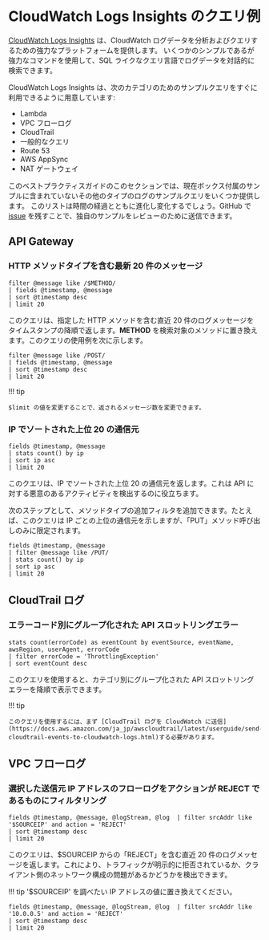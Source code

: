 # CloudWatch Logs Insights のクエリ例

[CloudWatch Logs Insights](https://docs.aws.amazon.com/ja_jp/AmazonCloudWatch/latest/logs/AnalyzingLogData.html) は、CloudWatch ログデータを分析およびクエリするための強力なプラットフォームを提供します。 いくつかのシンプルであるが強力なコマンドを使用して、SQL ライクなクエリ言語でログデータを対話的に検索できます。

CloudWatch Logs Insights は、次のカテゴリのためのサンプルクエリをすぐに利用できるように用意しています:

- Lambda
- VPC フローログ  
- CloudTrail
- 一般的なクエリ
- Route 53
- AWS AppSync
- NAT ゲートウェイ

このベストプラクティスガイドのこのセクションでは、現在ボックス付属のサンプルに含まれていないその他のタイプのログのサンプルクエリをいくつか提供します。 このリストは時間の経過とともに進化し変化するでしょう。GitHub で [issue](https://github.com/aws-observability/observability-best-practices/issues) を残すことで、独自のサンプルをレビューのために送信できます。

## API Gateway

### HTTP メソッドタイプを含む最新 20 件のメッセージ

```
filter @message like /$METHOD/ 
| fields @timestamp, @message
| sort @timestamp desc
| limit 20
```

このクエリは、指定した HTTP メソッドを含む直近 20 件のログメッセージをタイムスタンプの降順で返します。**METHOD** を検索対象のメソッドに置き換えます。このクエリの使用例を次に示します。

```
filter @message like /POST/ 
| fields @timestamp, @message
| sort @timestamp desc
| limit 20
```  

!!! tip

    $limit の値を変更することで、返されるメッセージ数を変更できます。

### IP でソートされた上位 20 の通信元

```
fields @timestamp, @message
| stats count() by ip
| sort ip asc
| limit 20
```

このクエリは、IP でソートされた上位 20 の通信元を返します。これは API に対する悪意のあるアクティビティを検出するのに役立ちます。

次のステップとして、メソッドタイプの追加フィルタを追加できます。たとえば、このクエリは IP ごとの上位の通信元を示しますが、「PUT」メソッド呼び出しのみに限定されます。

```
fields @timestamp, @message
| filter @message like /PUT/
| stats count() by ip
| sort ip asc
| limit 20
```

## CloudTrail ログ

### エラーコード別にグループ化された API スロットリングエラー

```
stats count(errorCode) as eventCount by eventSource, eventName, awsRegion, userAgent, errorCode
| filter errorCode = 'ThrottlingException' 
| sort eventCount desc
```

このクエリを使用すると、カテゴリ別にグループ化された API スロットリングエラーを降順で表示できます。

!!! tip
    
    このクエリを使用するには、まず [CloudTrail ログを CloudWatch に送信](https://docs.aws.amazon.com/ja_jp/awscloudtrail/latest/userguide/send-cloudtrail-events-to-cloudwatch-logs.html)する必要があります。

## VPC フローログ

### 選択した送信元 IP アドレスのフローログをアクションが REJECT であるものにフィルタリング

```
fields @timestamp, @message, @logStream, @log  | filter srcAddr like '$SOURCEIP' and action = 'REJECT'
| sort @timestamp desc
| limit 20
```

このクエリは、$SOURCEIP からの「REJECT」を含む直近 20 件のログメッセージを返します。これにより、トラフィックが明示的に拒否されているか、クライアント側のネットワーク構成の問題があるかどうかを検出できます。

!!! tip
    '$SOURCEIP' を調べたい IP アドレスの値に置き換えてください。

```
fields @timestamp, @message, @logStream, @log  | filter srcAddr like '10.0.0.5' and action = 'REJECT'
| sort @timestamp desc
| limit 20
```
